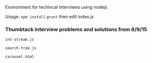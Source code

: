 Environment for techincal interviews using nodejs


Usage: `npm install` `grunt` then edit index.js


### Thumbtack interview problems and solutions from 8/9/15
`int-stream.js`

`search-tree.js`

`carousel.html`
